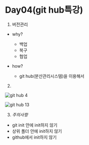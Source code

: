# Day04(git hub특강)

1. 버전관리

* why?

  * 백업
  * 복구
  * 협업

* how? 

  * git hub(분산관리시스템)을 이용해서

  

2.

![git hub 4](https://user-images.githubusercontent.com/103159709/167358079-bc0f6fca-5bbe-4e39-b568-4ea62d34aa5d.png)









![git hub 13](https://user-images.githubusercontent.com/103159709/167358166-289f9e35-8ef8-4cab-b5ec-35fd779ec8f5.png)




3. *주의사항*

* git init 안에 init하지 않기
* 상위 폴더 안에 init하지 않기
* github에서 init하지 않기



